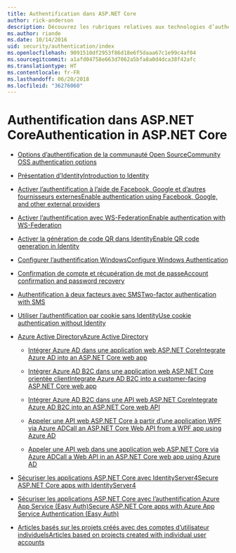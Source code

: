 ```yaml
---
title: Authentification dans ASP.NET Core
author: rick-anderson
description: Découvrez les rubriques relatives aux technologies d’authentification ASP.NET Core.
ms.author: riande
ms.date: 10/14/2016
uid: security/authentication/index
ms.openlocfilehash: 9091510df2953f86d18e6f5daaa67c1e99c4af04
ms.sourcegitcommit: a1afd04758e663d7062a5bfa8a0d4dca38f42afc
ms.translationtype: HT
ms.contentlocale: fr-FR
ms.lasthandoff: 06/20/2018
ms.locfileid: "36276060"
---
```

# <a name="authentication-in-aspnet-core"></a><span data-ttu-id="f862d-103">Authentification dans ASP.NET Core</span><span class="sxs-lookup"><span data-stu-id="f862d-103">Authentication in ASP.NET Core</span></span>

* [<span data-ttu-id="f862d-104">Options d’authentification de la communauté Open Source</span><span class="sxs-lookup"><span data-stu-id="f862d-104">Community OSS authentication options</span></span>](xref:security/authentication/community)

* [<span data-ttu-id="f862d-105">Présentation d’Identity</span><span class="sxs-lookup"><span data-stu-id="f862d-105">Introduction to Identity</span></span>](xref:security/authentication/identity)

* [<span data-ttu-id="f862d-106">Activer l’authentification à l’aide de Facebook, Google et d’autres fournisseurs externes</span><span class="sxs-lookup"><span data-stu-id="f862d-106">Enable authentication using Facebook, Google, and other external providers</span></span>](xref:security/authentication/social/index)

* [<span data-ttu-id="f862d-107">Activer l’authentification avec WS-Federation</span><span class="sxs-lookup"><span data-stu-id="f862d-107">Enable authentication with WS-Federation</span></span>](xref:security/authentication/ws-federation)

* [<span data-ttu-id="f862d-108">Activer la génération de code QR dans Identity</span><span class="sxs-lookup"><span data-stu-id="f862d-108">Enable QR code generation in Identity</span></span>](xref:security/authentication/identity-enable-qrcodes)

* [<span data-ttu-id="f862d-109">Configurer l’authentification Windows</span><span class="sxs-lookup"><span data-stu-id="f862d-109">Configure Windows Authentication</span></span>](xref:security/authentication/windowsauth)

* [<span data-ttu-id="f862d-110">Confirmation de compte et récupération de mot de passe</span><span class="sxs-lookup"><span data-stu-id="f862d-110">Account confirmation and password recovery</span></span>](xref:security/authentication/accconfirm)

* [<span data-ttu-id="f862d-111">Authentification à deux facteurs avec SMS</span><span class="sxs-lookup"><span data-stu-id="f862d-111">Two-factor authentication with SMS</span></span>](xref:security/authentication/2fa)

* [<span data-ttu-id="f862d-112">Utiliser l’authentification par cookie sans Identity</span><span class="sxs-lookup"><span data-stu-id="f862d-112">Use cookie authentication without Identity</span></span>](xref:security/authentication/cookie)

* [<span data-ttu-id="f862d-113">Azure Active Directory</span><span class="sxs-lookup"><span data-stu-id="f862d-113">Azure Active Directory</span></span>](xref:security/authentication/azure-active-directory/index)

  * [<span data-ttu-id="f862d-114">Intégrer Azure AD dans une application web ASP.NET Core</span><span class="sxs-lookup"><span data-stu-id="f862d-114">Integrate Azure AD into an ASP.NET Core web app</span></span>](https://azure.microsoft.com/documentation/samples/active-directory-dotnet-webapp-openidconnect-aspnetcore/)

  * [<span data-ttu-id="f862d-115">Intégrer Azure AD B2C dans une application web ASP.NET Core orientée client</span><span class="sxs-lookup"><span data-stu-id="f862d-115">Integrate Azure AD B2C into a customer-facing ASP.NET Core web app</span></span>](xref:security/authentication/azure-ad-b2c)

  * [<span data-ttu-id="f862d-116">Intégrer Azure AD B2C dans une API web ASP.NET Core</span><span class="sxs-lookup"><span data-stu-id="f862d-116">Integrate Azure AD B2C into an ASP.NET Core web API</span></span>](xref:security/authentication/azure-ad-b2c-webapi)

  * [<span data-ttu-id="f862d-117">Appeler une API web ASP.NET Core à partir d’une application WPF via Azure AD</span><span class="sxs-lookup"><span data-stu-id="f862d-117">Call an ASP.NET Core Web API from a WPF app using Azure AD</span></span>](https://azure.microsoft.com/documentation/samples/active-directory-dotnet-native-aspnetcore/)

  * [<span data-ttu-id="f862d-118">Appeler une API web dans une application web ASP.NET Core via Azure AD</span><span class="sxs-lookup"><span data-stu-id="f862d-118">Call a Web API in an ASP.NET Core web app using Azure AD</span></span>](https://azure.microsoft.com/documentation/samples/active-directory-dotnet-webapp-webapi-openidconnect-aspnetcore/)

* [<span data-ttu-id="f862d-119">Sécuriser les applications ASP.NET Core avec IdentityServer4</span><span class="sxs-lookup"><span data-stu-id="f862d-119">Secure ASP.NET Core apps with IdentityServer4</span></span>](http://docs.identityserver.io/en/release/)

* [<span data-ttu-id="f862d-120">Sécuriser les applications ASP.NET Core avec l’authentification Azure App Service (Easy Auth)</span><span class="sxs-lookup"><span data-stu-id="f862d-120">Secure ASP.NET Core apps with Azure App Service Authentication (Easy Auth)</span></span>](/azure/app-service/app-service-authentication-overview)

* [<span data-ttu-id="f862d-121">Articles basés sur les projets créés avec des comptes d’utilisateur individuels</span><span class="sxs-lookup"><span data-stu-id="f862d-121">Articles based on projects created with individual user accounts</span></span>](xref:security/authentication/individual)
